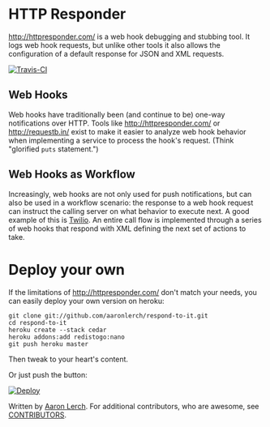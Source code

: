 # HTTP Responder

http://httpresponder.com/ is a web hook debugging and stubbing tool. It logs web hook requests, but unlike other tools it also allows the configuration of a default response for JSON and XML requests.

[![Travis-CI](https://travis-ci.org/aaronlerch/respond-to-it.svg?branch=master)](https://travis-ci.org/aaronlerch/respond-to-it)

## Web Hooks

Web hooks have traditionally been (and continue to be) one-way notifications over HTTP. Tools like http://httpresponder.com/ or http://requestb.in/ exist to make it easier to analyze web hook behavior when implementing a service to process the hook's request. (Think "glorified `puts` statement.")

## Web Hooks as Workflow

Increasingly, web hooks are not only used for push notifications, but can also be used in a workflow scenario: the response to a web hook request can instruct the calling server on what behavior to execute next. A good example of this is [Twilio](http://twilio.com/). An entire call flow is implemented through a series of web hooks that respond with XML defining the next set of actions to take.

# Deploy your own

If the limitations of http://httpresponder.com/ don't match your needs, you can easily deploy your own version on heroku:

    git clone git://github.com/aaronlerch/respond-to-it.git
    cd respond-to-it
    heroku create --stack cedar
    heroku addons:add redistogo:nano
    git push heroku master

Then tweak to your heart's content.

Or just push the button:

[![Deploy](https://www.herokucdn.com/deploy/button.png)](https://heroku.com/deploy)

Written by [Aaron Lerch](https://github.com/aaronlerch). For additional
contributors, who are awesome, see [CONTRIBUTORS](CONTRIBUTORS.md).
